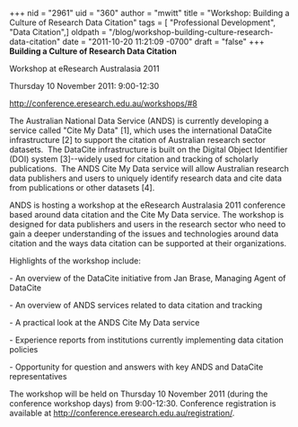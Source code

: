 +++
nid = "2961"
uid = "360"
author = "mwitt"
title = "Workshop: Building a Culture of Research Data Citation"
tags = [ "Professional Development", "Data Citation",]
oldpath = "/blog/workshop-building-culture-research-data-citation"
date = "2011-10-20 11:21:09 -0700"
draft = "false"
+++
**Building a Culture of Research Data Citation**

Workshop at eResearch Australasia 2011

Thursday 10 November 2011: 9:00-12:30

<http://conference.eresearch.edu.au/workshops/#8>

The Australian National Data Service (ANDS) is currently developing a
service called \"Cite My Data\" \[1\], which uses the international
DataCite infrastructure \[2\] to support the citation of Australian
research sector datasets.  The DataCite infrastructure is built on the
Digital Object Identifier (DOI) system \[3\]\--widely used for citation
and tracking of scholarly publications.  The ANDS Cite My Data service
will allow Australian research data publishers and users to uniquely
identify research data and cite data from publications or other datasets
\[4\].

ANDS is hosting a workshop at the eResearch Australasia 2011 conference
based around data citation and the Cite My Data service. The workshop is
designed for data publishers and users in the research sector who need
to gain a deeper understanding of the issues and technologies around
data citation and the ways data citation can be supported at their
organizations.

Highlights of the workshop include:

\- An overview of the DataCite initiative from Jan Brase, Managing Agent
of DataCite

\- An overview of ANDS services related to data citation and tracking

\- A practical look at the ANDS Cite My Data service

\- Experience reports from institutions currently implementing data
citation policies

\- Opportunity for question and answers with key ANDS and DataCite
representatives

The workshop will be held on Thursday 10 November 2011 (during the
conference workshop days) from 9:00-12:30. Conference registration is
available at <http://conference.eresearch.edu.au/registration/>.
